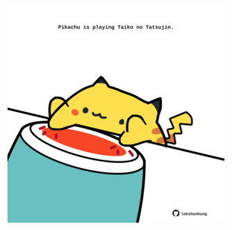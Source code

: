 <!-- built at 17/09/2024, 17:00:47 UTC -->
<p align="center">
  <img width="500" height="500" src="./ReadmeImage.svg">
</p>

